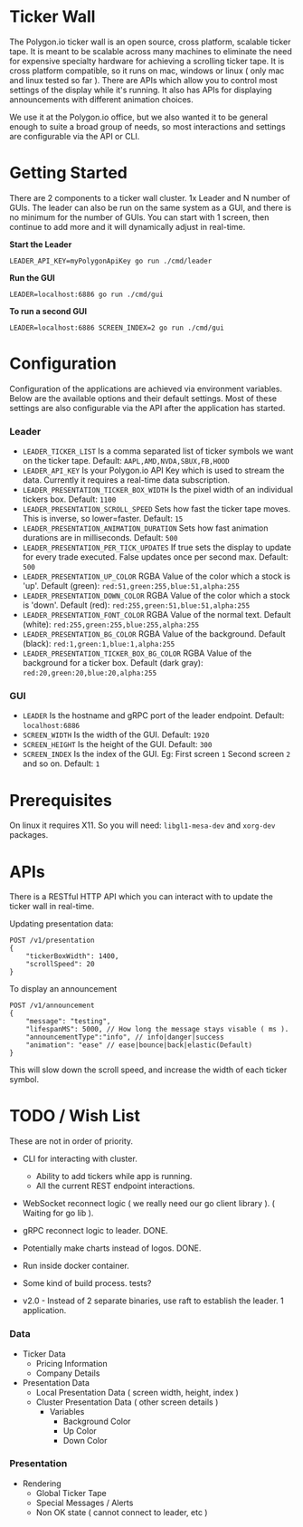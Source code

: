 # Ticker Wall

The Polygon.io ticker wall is an open source, cross platform, scalable ticker tape. It is meant to be scalable across many machines to eliminate the need for expensive specialty hardware for achieving a scrolling ticker tape. It is cross platform compatible, so it runs on mac, windows or linux ( only mac and linux tested so far ). There are APIs which allow you to control most settings of the display while it's running. It also has APIs for displaying announcements with different animation choices.

We use it at the Polygon.io office, but we also wanted it to be general enough to suite a broad group of needs, so most interactions and settings are configurable via the API or CLI.

# Getting Started

There are 2 components to a ticker wall cluster. 1x Leader and N number of GUIs. The leader can also be run on the same system as a GUI, and there is no minimum for the number of GUIs. You can start with 1 screen, then continue to add more and it will dynamically adjust in real-time.

**Start the Leader**

`LEADER_API_KEY=myPolygonApiKey go run ./cmd/leader`

**Run the GUI**

`LEADER=localhost:6886 go run ./cmd/gui`

**To run a second GUI**

`LEADER=localhost:6886 SCREEN_INDEX=2 go run ./cmd/gui`

# Configuration

Configuration of the applications are achieved via environment variables. Below are the available options and their default settings. Most of these settings are also configurable via the API after the application has started.

### Leader

- `LEADER_TICKER_LIST` Is a comma separated list of ticker symbols we want on the ticker tape. Default: `AAPL,AMD,NVDA,SBUX,FB,HOOD`
- `LEADER_API_KEY` Is your Polygon.io API Key which is used to stream the data. Currently it requires a real-time data subscription.
- `LEADER_PRESENTATION_TICKER_BOX_WIDTH` Is the pixel width of an individual tickers box. Default: `1100`
- `LEADER_PRESENTATION_SCROLL_SPEED` Sets how fast the ticker tape moves. This is inverse, so lower=faster. Default: `15`
- `LEADER_PRESENTATION_ANIMATION_DURATION` Sets how fast animation durations are in milliseconds. Default: `500`
- `LEADER_PRESENTATION_PER_TICK_UPDATES` If true sets the display to update for every trade executed. False updates once per second max. Default: `500`
- `LEADER_PRESENTATION_UP_COLOR` RGBA Value of the color which a stock is 'up'. Default (green): `red:51,green:255,blue:51,alpha:255`
- `LEADER_PRESENTATION_DOWN_COLOR` RGBA Value of the color which a stock is 'down'. Default (red): `red:255,green:51,blue:51,alpha:255`
- `LEADER_PRESENTATION_FONT_COLOR` RGBA Value of the normal text. Default (white): `red:255,green:255,blue:255,alpha:255`
- `LEADER_PRESENTATION_BG_COLOR` RGBA Value of the background. Default (black): `red:1,green:1,blue:1,alpha:255`
- `LEADER_PRESENTATION_TICKER_BOX_BG_COLOR` RGBA Value of the background for a ticker box. Default (dark gray): `red:20,green:20,blue:20,alpha:255`

### GUI

- `LEADER` Is the hostname and gRPC port of the leader endpoint. Default: `localhost:6886`
- `SCREEN_WIDTH` Is the width of the GUI. Default: `1920`
- `SCREEN_HEIGHT` Is the height of the GUI. Default: `300`
- `SCREEN_INDEX` Is the index of the GUI. Eg: First screen `1` Second screen `2` and so on. Default: `1`

# Prerequisites

On linux it requires X11. So you will need: `libgl1-mesa-dev` and `xorg-dev` packages.

# APIs

There is a RESTful HTTP API which you can interact with to update the ticker wall in real-time.

Updating presentation data:

```
POST /v1/presentation
{
    "tickerBoxWidth": 1400,
    "scrollSpeed": 20
}
```

To display an announcement

```
POST /v1/announcement
{
    "message": "testing",
    "lifespanMS": 5000, // How long the message stays visable ( ms ).
    "announcementType":"info", // info|danger|success
    "animation": "ease" // ease|bounce|back|elastic(Default)
}
```

This will slow down the scroll speed, and increase the width of each ticker symbol.

# TODO / Wish List

These are not in order of priority.

- CLI for interacting with cluster.
  - Ability to add tickers while app is running.
  - All the current REST endpoint interactions.
- WebSocket reconnect logic ( we really need our go client library ). ( Waiting for go lib ).
- gRPC reconnect logic to leader. DONE.
- Potentially make charts instead of logos. DONE.
- Run inside docker container.
- Some kind of build process. tests?

- v2.0 - Instead of 2 separate binaries, use raft to establish the leader. 1 application.

### Data

- Ticker Data
  - Pricing Information
  - Company Details
- Presentation Data
  - Local Presentation Data ( screen width, height, index )
  - Cluster Presentation Data ( other screen details )
    - Variables
      - Background Color
      - Up Color
      - Down Color

### Presentation

- Rendering
  - Global Ticker Tape
  - Special Messages / Alerts
  - Non OK state ( cannot connect to leader, etc )
